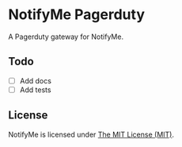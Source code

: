 # NotifyMe Pagerduty

A Pagerduty gateway for NotifyMe.

## Todo

- [ ] Add docs
- [ ] Add tests

## License

NotifyMe is licensed under [The MIT License (MIT)](LICENSE).
